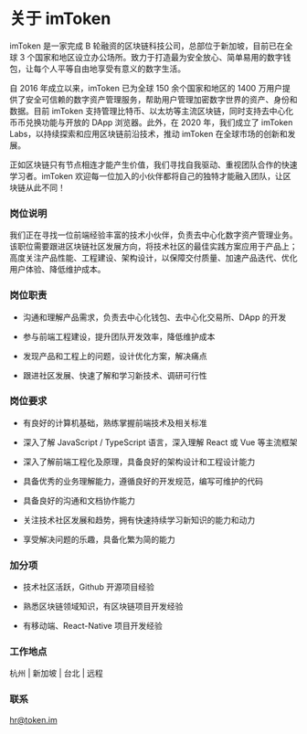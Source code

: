 # 关于 imToken
imToken 是一家完成 B 轮融资的区块链科技公司，总部位于新加坡，目前已在全球 3 个国家和地区设立办公场所。致力于打造最为安全放心、简单易用的数字钱包，让每个人平等自由地享受有意义的数字生活。

自 2016 年成立以来，imToken 已为全球 150 余个国家和地区的 1400 万用户提供了安全可信赖的数字资产管理服务，帮助用户管理加密数字世界的资产、身份和数据。目前 imToken 支持管理比特币、以太坊等主流区块链，同时支持去中心化币币兑换功能与开放的 DApp 浏览器。此外，在 2020 年，我们成立了 imToken Labs，以持续探索和应用区块链前沿技术，推动 imToken 在全球市场的创新和发展。

正如区块链只有节点相连才能产生价值，我们寻找自我驱动、重视团队合作的快速学习者。imToken 欢迎每一位加入的小伙伴都将自己的独特才能融入团队，让区块链从此不同！

### 岗位说明
我们正在寻找一位前端经验丰富的技术小伙伴，负责去中心化数字资产管理业务。该职位需要跟进区块链社区发展方向，将技术社区的最佳实践方案应用于产品上；高度关注产品性能、工程建设、架构设计，以保障交付质量、加速产品迭代、优化用户体验、降低维护成本。

### 岗位职责
- 沟通和理解产品需求，负责去中心化钱包、去中心化交易所、DApp 的开发

- 参与前端工程建设，提升团队开发效率，降低维护成本

- 发现产品和工程上的问题，设计优化方案，解决痛点

- 跟进社区发展、快速了解和学习新技术、调研可行性

### 岗位要求
- 有良好的计算机基础，熟练掌握前端技术及相关标准

- 深入了解 JavaScript / TypeScript 语言，深入理解 React 或 Vue 等主流框架

- 深入了解前端工程化及原理，具备良好的架构设计和工程设计能力

- 具备优秀的业务理解能力，遵循良好的开发规范，编写可维护的代码

- 具备良好的沟通和文档协作能力

- 关注技术社区发展和趋势，拥有快速持续学习新知识的能力和动力

- 享受解决问题的乐趣，具备化繁为简的能力

### 加分项
- 技术社区活跃，Github 开源项目经验

- 熟悉区块链领域知识，有区块链项目开发经验

- 有移动端、React-Native 项目开发经验

### 工作地点
杭州 | 新加坡 | 台北 | 远程

### 联系
hr@token.im
